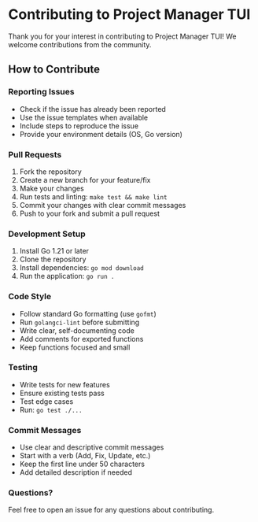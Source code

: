 # Contributing to Project Manager TUI

Thank you for your interest in contributing to Project Manager TUI! We welcome contributions from the community.

## How to Contribute

### Reporting Issues

- Check if the issue has already been reported
- Use the issue templates when available
- Include steps to reproduce the issue
- Provide your environment details (OS, Go version)

### Pull Requests

1. Fork the repository
2. Create a new branch for your feature/fix
3. Make your changes
4. Run tests and linting: `make test && make lint`
5. Commit your changes with clear commit messages
6. Push to your fork and submit a pull request

### Development Setup

1. Install Go 1.21 or later
2. Clone the repository
3. Install dependencies: `go mod download`
4. Run the application: `go run .`

### Code Style

- Follow standard Go formatting (use `gofmt`)
- Run `golangci-lint` before submitting
- Write clear, self-documenting code
- Add comments for exported functions
- Keep functions focused and small

### Testing

- Write tests for new features
- Ensure existing tests pass
- Test edge cases
- Run: `go test ./...`

### Commit Messages

- Use clear and descriptive commit messages
- Start with a verb (Add, Fix, Update, etc.)
- Keep the first line under 50 characters
- Add detailed description if needed

### Questions?

Feel free to open an issue for any questions about contributing.